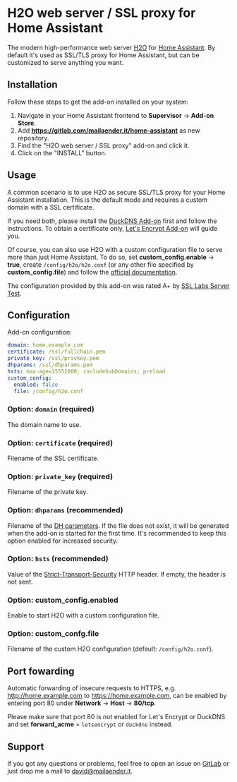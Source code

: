 # H2O web server / SSL proxy for Home Assistant

The modern high-performance web server [H2O](https://h2o.examp1e.net) for [Home Assistant](https://www.home-assistant.io/hassio/). By default it's used as SSL/TLS proxy for Home Assistant, but can be customized to serve anything you want.

## Installation

Follow these steps to get the add-on installed on your system:

1. Navigate in your Home Assistant frontend to **Supervisor** -> **Add-on Store**.
2. Add **https://gitlab.com/mailaender.it/home-assistant** as new repository.
2. Find the "H2O web server / SSL proxy" add-on and click it.
3. Click on the "INSTALL" button.

## Usage

A common scenario is to use H2O as secure SSL/TLS proxy for your Home Assistant installation. This is the default mode and requires a custom domain with a SSL certificate.

If you need both, please install the [DuckDNS Add-on](https://github.com/home-assistant/hassio-addons/blob/master/duckdns/) first and follow the instructions. To obtain a certificate only, [Let's Encrypt Add-on](https://github.com/home-assistant/hassio-addons/tree/master/letsencrypt) will guide you.

Of course, you can also use H2O with a custom configuration file to serve more than just Home Assistant. To do so, set **custom_config.enable** -> **true**, create `/config/h2o/h2o.conf` (or any other file specified by **custom_config.file**) and follow the [official documentation](https://h2o.examp1e.net/configure.html).

The configuration provided by this add-on was rated A+ by [SSL Labs Server Test](https://www.ssllabs.com/ssltest/).

## Configuration

Add-on configuration:

```yaml
domain: home.example.com
certificate: /ssl/fullchain.pem
private_key: /ssl/privkey.pem
dhparams: /ssl/dhparams.pem
hsts: max-age=15552000; includeSubDomains; preload
custom_config:
  enabled: false
  file: /config/h2o.conf
```

### Option: `domain` (required)
The domain name to use.

### Option: `certificate` (required)
Filename of the SSL certificate.

### Option: `private_key` (required)
Filename of the private key.

### Option: `dhparams` (recommended)
Filename of the [DH parameters](https://en.wikipedia.org/wiki/Diffie–Hellman_key_exchange). If the file does not exist, it will be generated when the add-on is started for the first time. It's recommended to keep this option enabled for increased security.

### Option: `hsts` (recommended)
Value of the [Strict-Transport-Security](https://en.wikipedia.org/wiki/HTTP_Strict_Transport_Security) HTTP header. If empty, the header is not sent.

### Option: custom_config.enabled
Enable to start H2O with a custom configuration file.

### Option: custom_confg.file
Filename of the custom H2O configuration (default: `/config/h2o.conf`).

## Port fowarding
Automatic forwarding of insecure requests to HTTPS, e.g. http://home.example.com to https://home.example.com, can be enabled by entering port 80 under **Network** -> **Host** -> **80/tcp**.

Please make sure that port 80 is not enabled for Let's Encrypt or DuckDNS and set **forward_acme** = `letsencrypt` or `duckdns` instead. 

## Support
If you got any questions or problems, feel free to open an issue on [GitLab](https://gitlab.com/mailaender.it/home-assistant) or just drop me a mail to david@mailaender.it.

